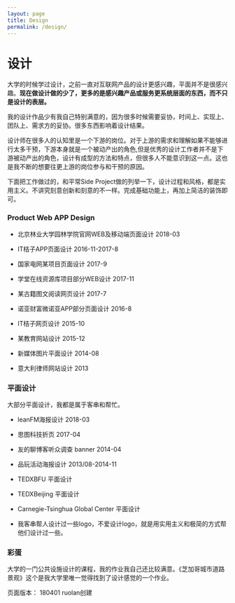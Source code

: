 ```yaml
---
layout: page
title: Design
permalink: /design/
---
```


# 设计

大学的时候学过设计，之前一直对互联网产品的设计更感兴趣，平面并不是很感兴趣。**现在做设计做的少了，更多的是感兴趣产品或服务更系统层面的东西，而不只是设计的表层。**

我的设计作品少有我自己特别满意的，因为很多时候需要妥协，时间上、实现上、团队上、需求方的妥协。很多东西影响着设计结果。

设计师在很多人的认知里是一个下游的岗位。对于上游的需求和理解如果不能够进行太多干预，下游本身就是一个被动产出的角色,但是优秀的设计工作者并不是下游被动产出的角色，设计有成型的方法和特点，但很多人不能意识到这一点。这也是我不断的想要往更上游的岗位参与和干预的原因。

下面把工作做过的，和平常Side Project做的列举一下，设计过程和风格，都是实用主义。不讲究刻意创新和刻意的不一样。完成基础功能上，再加上简洁的装饰即可。

### Product Web APP Design
* 北京林业大学园林学院官网WEB及移动端页面设计 2018-03

* IT桔子APP页面设计 2016-11-2017-8

* 国家电网某项目页面设计 2017-9

* 学堂在线资源库项目部分WEB设计 2017-11

* 某古籍图文阅读网页设计 2017-7

* 诺亚财富微诺亚APP部分页面设计 2016-8

* IT桔子网页设计 2015-10

* 某教育网站设计 2015-12

* 新媒体图片平面设计 2014-08

* 意大利律师网站设计 2013


### 平面设计
大部分平面设计，我都是属于客串和帮忙。

* leanFM海报设计 2018-03

* 思图科技折页 2017-04

* 友的聊博客听众调查 banner 2014-04

* 品玩活动海报设计 2013/08-2014-11

* TEDXBFU 平面设计 

* TEDXBeijing 平面设计

* Carnegie-Tsinghua Global Center 平面设计

* 我客串帮人设计过一些logo，不爱设计logo，就是用实用主义和极简的方式帮他们设计过一些。


### 彩蛋 
大学的一门公共设施设计的课程，我的作业我自己还比较满意。《芝加哥城市道路景观》这个是我大学里唯一觉得找到了设计感觉的一个作业。

页面版本：
180401 ruolan创建


